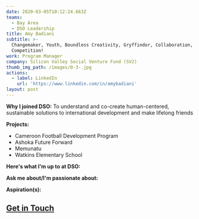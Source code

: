```yaml
---
date: 2020-03-05T10:12:24.663Z
teams:
  - Bay Area
  - DSO Leadership
title: Amy Badiani
subtitle: >-
  Changemaker, Youth, Boundless Creativity, Gryffindor, Collaboration, Healthy
  Competition!
work: Program Manager
company: Silicon Valley Social Venture Fund (SV2)
thumb_img_path: /images/0-3-.jpg
actions:
  - label: LinkedIn
    url: 'https://www.linkedin.com/in/amybadiani'
layout: post
---
```

**Why I joined DSO:** To understand and co-create human-centered, sustainable solutions to international development and make lifelong friends

**Projects:** 

* Cameroon Football Development Program
* Ashoka Future Forward
* Memunatu
* Watkins Elementary School

**Here's what I'm up to at DSO:** 

**Ask me about/I'm passionate about:** 

**Aspiration(s):** 

## **[Get in Touch](mailto:anthonybuchanan@dsoglobal.org)**